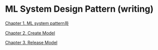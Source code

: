 # ML System Design Pattern (writing)

[Chapter 1. ML system pattern화](ML-System-book/Chapter%201%20%201f3b9.md)

[Chapter 2. Create Model](ML-System-book/Chapter%202%20%2070d81.md)

[Chapter 3. Release Model](ML-System-book/Chapter%203%20%20b3f2f.md)